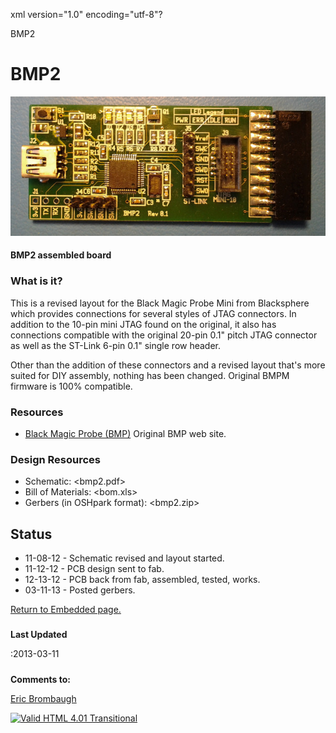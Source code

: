 xml version="1.0" encoding="utf-8"?



BMP2




# BMP2


![BMP2](bmp2.jpg)


#### BMP2 assembled board


### What is it?


This is a revised layout for the Black Magic Probe Mini from Blacksphere which
provides connections for several styles of JTAG connectors. In addition to the
10-pin mini JTAG found on the original, it also has connections compatible with
the original 20-pin 0.1" pitch JTAG connector as well as the ST-Link 6-pin 0.1"
single row header.

Other than the addition of these connectors and a revised layout that's more
suited for DIY assembly, nothing has been changed. Original BMPM firmware is
100% compatible.

### Resources


* [Black Magic Probe (BMP)](http://www.blacksphere.co.nz/main/blackmagic)
 Original BMP web site.


### Design Resources


* Schematic: <bmp2.pdf>
* Bill of Materials: <bom.xls>
* Gerbers (in OSHpark format): <bmp2.zip>


## Status


* 11-08-12 - Schematic revised and layout started.
* 11-12-12 - PCB design sent to fab.
* 12-13-12 - PCB back from fab, assembled, tested, works.
* 03-11-13 - Posted gerbers.


[Return to Embedded page.](../index.html)
##### 
**Last Updated**


:2013-03-11
##### 
**Comments to:**


[Eric Brombaugh](mailto:ebrombaugh1@cox.net)

[![Valid HTML 4.01 Transitional](http://www.w3.org/Icons/valid-html401)](http://validator.w3.org/check?uri=referer)








